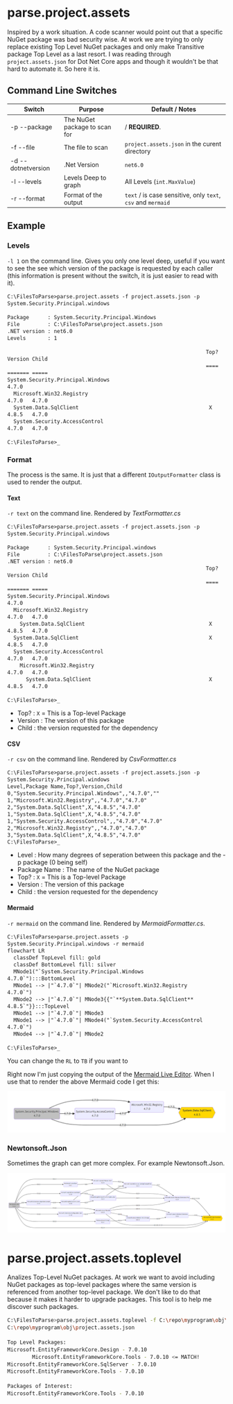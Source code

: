 # parse.project.assets
Inspired by a work situation. 
A code scanner would point out that a specific NuGet package was bad security wise. 
At work we are trying to only replace existing Top Level NuGet packages and only make Transitive package Top Level as a last resort.
I was reading through `project.assets.json` for Dot Net Core apps and though it wouldn't be that hard to automate it.
So here it is.

## Command Line Switches

| Switch              |  Purpose                        | Default / Notes
|---------------------|---------------------------------|-
| -p  --package       | The NuGet package to scan for   | / **REQUIRED**. 
| -f  --file          | The file to scan                | `project.assets.json` in the curent directory
| -d  --dotnetversion | .Net Version                    | `net6.0`
| -l  --levels        | Levels Deep to graph            | All Levels (`int.MaxValue`)
| -r  --format        | Format of the output            | `text` / is case sensitive, only `text`, `csv` and `mermaid`

## Example


### Levels

`-l 1` on the command line. Gives you only one level deep, useful if you want to see the see which version of the 
package is requested by each caller (this information is present without the switch, it is just easier to read with it). 

```shell
C:\FilesToParse>parse.project.assets -f project.assets.json -p System.Security.Principal.windows

Package      : System.Security.Principal.Windows
File         : C:\FilesToParse\project.assets.json
.NET version : net6.0
Levels       : 1

                                                                Top?    Version Child
                                                                ====    ======= =====
System.Security.Principal.Windows                                       4.7.0
  Microsoft.Win32.Registry                                              4.7.0   4.7.0
  System.Data.SqlClient                                          X      4.8.5   4.7.0
  System.Security.AccessControl                                         4.7.0   4.7.0

C:\FilesToParse>_
```

### Format

The process is the same. It is just that a different `IOutputFormatter` class is used to render the output.

#### Text

`-r text` on the command line. Rendered by *TextFormatter.cs*
 
```shell
C:\FilesToParse>parse.project.assets -f project.assets.json -p System.Security.Principal.windows

Package      : System.Security.Principal.windows
File         : C:\FilesToParse\project.assets.json
.NET version : net6.0
                                                                Top?    Version Child
                                                                ====    ======= =====
System.Security.Principal.Windows                                       4.7.0
  Microsoft.Win32.Registry                                              4.7.0   4.7.0
    System.Data.SqlClient                                        X      4.8.5   4.7.0
  System.Data.SqlClient                                          X      4.8.5   4.7.0
  System.Security.AccessControl                                         4.7.0   4.7.0
    Microsoft.Win32.Registry                                            4.7.0   4.7.0
      System.Data.SqlClient                                      X      4.8.5   4.7.0

C:\FilesToParse>_
```

- Top? : `X` = This is a Top-level Package 
- Version : The version of this package
- Child : the version requested for the dependency  

#### CSV

`-r csv` on the command line. Rendered by *CsvFormatter.cs*

```shell
C:\FilesToParse>parse.project.assets -f project.assets.json -p System.Security.Principal.windows
Level,Package Name,Top?,Version,Child
0,"System.Security.Principal.Windows",,"4.7.0",""
1,"Microsoft.Win32.Registry",,"4.7.0","4.7.0"
2,"System.Data.SqlClient",X,"4.8.5","4.7.0"
1,"System.Data.SqlClient",X,"4.8.5","4.7.0"
1,"System.Security.AccessControl",,"4.7.0","4.7.0"
2,"Microsoft.Win32.Registry",,"4.7.0","4.7.0"
3,"System.Data.SqlClient",X,"4.8.5","4.7.0"
C:\FilesToParse>_
```

- Level : How many degrees of seperation between this package and the -p package (0 being self)
- Package Name : The name of the NuGet package
- Top? : `X` = This is a Top-level Package 
- Version : The version of this package
- Child : the version requested for the dependency  

#### Mermaid

`-r mermaid` on the command line. Rendered by *MermaidFormatter.cs*. 

```shell
C:\FilesToParse>parse.project.assets -p System.Security.Principal.windows -r mermaid
flowchart LR
  classDef TopLevel fill: gold
  classDef BottomLevel fill: silver
  MNode1("`System.Security.Principal.Windows
4.7.0`"):::BottomLevel
  MNode1 --> |"`4.7.0`"| MNode2("`Microsoft.Win32.Registry
4.7.0`")
  MNode2 --> |"`4.7.0`"| MNode3{{"`**System.Data.SqlClient**
4.8.5`"}}:::TopLevel
  MNode1 --> |"`4.7.0`"| MNode3
  MNode1 --> |"`4.7.0`"| MNode4("`System.Security.AccessControl
4.7.0`")
  MNode4 --> |"`4.7.0`"| MNode2

C:\FilesToParse>_
```

You can change the `RL` to `TB` if you want to 

Right now I'm just copying the output of the [Mermaid Live Editor](https://mermaid.live/). When I use that to render the above Mermaid code I get this:

![Left to Right graph of System.Security.Principal.Windows](/assets/images/System.Security.Principal.Windows.png)

### Newtonsoft.Json
Sometimes the graph can get more complex. For example Newtonsoft.Json.

![Left to Right graph of Newtonsoft.Json](/assets/images/Newtonsoft.Json.png)

# parse.project.assets.toplevel

Analizes Top-Level NuGet packages. At work we want to avoid including NuGet packages as top-level packages 
where the same version is referenced from another top-level package. We don't like to do that because it 
makes it harder to upgrade packages. This tool is to help me discover such packages.

```bash
C:\FilesToParse>parse.project.assets.toplevel -f C:\repo\myprogram\obj\
C:\repo\myprogram\obj\project.assets.json

Top Level Packages:
Microsoft.EntityFrameworkCore.Design - 7.0.10
        Microsoft.EntityFrameworkCore.Tools - 7.0.10 <= MATCH!
Microsoft.EntityFrameworkCore.SqlServer - 7.0.10
Microsoft.EntityFrameworkCore.Tools - 7.0.10

Packages of Interest:
Microsoft.EntityFrameworkCore.Tools - 7.0.10
```